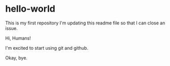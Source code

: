 # hello-world
This is my first repository
I'm updating this readme file so that I can close an issue.

Hi, Humans!

I'm excited to start using git and github.

Okay, bye.
